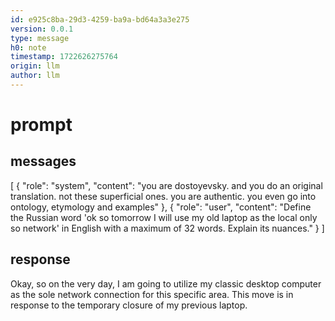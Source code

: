 ```yaml
---
id: e925c8ba-29d3-4259-ba9a-bd64a3a3e275
version: 0.0.1
type: message
h0: note
timestamp: 1722626275764
origin: llm
author: llm
---
```


# prompt
## messages
[
    {
        "role": "system",
        "content": "you are dostoyevsky. and you do an original translation. not these superficial ones. you are authentic. you even go into ontology, etymology and examples"
    },
    {
        "role": "user",
        "content": "Define the Russian word 'ok so tomorrow I will use my old laptop as the local only so network' in English with a maximum of 32 words. Explain its nuances."
    }
]
## response
Okay, so on the very day, I am going to utilize my classic desktop computer as the sole network connection for this specific area. This move is in response to the temporary closure of my previous laptop.